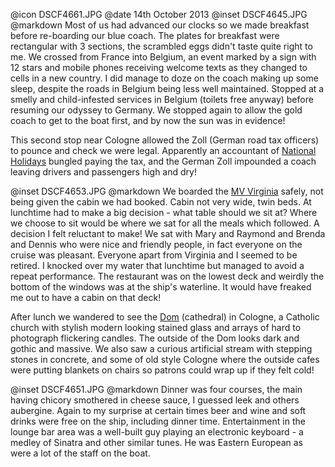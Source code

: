 @icon		DSCF4661.JPG
@date		14th October 2013
@inset		DSCF4645.JPG
@markdown
Most of us had advanced our clocks
so we made breakfast before re-boarding our blue coach.  The plates
for breakfast were rectangular with 3 sections, the scrambled eggs
didn't taste quite right to me.  We crossed
from France into Belgium, an event marked by a sign with 12 stars
and mobile phones receiving welcome texts as they changed to cells
in a new country.  I did manage to doze on the coach making up some
sleep, despite the roads in Belgium being less well maintained.
Stopped at a smelly and child-infested services in Belgium (toilets
free anyway) before resuming our odyssey to Germany.  We stopped
again to allow the gold coach to get to the boat first, and by now
the sun was in evidence!

This second stop near Cologne allowed the Zoll (German road tax
officers) to pounce and check we were legal.  Apparently
an accountant of [National Holidays](https://www.nationalholidays.com)
bungled paying the tax, and the German Zoll impounded a coach
leaving drivers and passengers high and dry!

@inset		DSCF4653.JPG
@markdown
We boarded the [MV Virginia](http://www.transriverline.com/our-ships/mv-virginia/)
safely, not being given the cabin we had booked.  Cabin not very wide,
twin beds.  At lunchtime had to make a big decision - what table should
we sit at?  Where we choose to sit would be where we sat for all the
meals which followed.  A decision I felt reluctant to make!  We sat
with Mary and Raymond and Brenda and Dennis who were nice and friendly
people, in fact everyone on the cruise was pleasant.  Everyone apart from
Virginia and I seemed to be retired.  I knocked over my water that
lunchtime but managed to avoid a repeat performance.  The restaurant was
on the lowest deck and weirdly the bottom of the windows was at the ship's
waterline.  It would have freaked me out to have a cabin on that deck!

After lunch we wandered to see the [Dom](https://www.koelner-dom.de/index.php?id=19167&L=1) (cathedral) in Cologne,
a Catholic church with stylish modern looking stained glass and arrays
of hard to photograph flickering candles.  The outside of the Dom looks
dark and gothic and massive.  We also saw a curious artificial stream
with stepping stones in concrete, and some of old style Cologne where
the outside cafes were putting blankets on chairs so patrons could
wrap up if they felt cold!

@inset		DSCF4651.JPG
@markdown
Dinner was four courses, the main having chicory smothered in cheese sauce,
I guessed leek and others aubergine.  Again to my surprise at certain times
beer and wine and soft drinks were free on the ship, including dinner
time.  Entertainment in the lounge bar area was a well-built guy playing
an electronic keyboard - a medley of Sinatra and other similar tunes.
He was Eastern European as were a lot of the staff on the boat.
